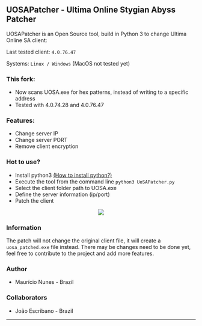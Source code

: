 ## UOSAPatcher - Ultima Online Stygian Abyss Patcher

UOSAPatcher is an Open Source tool, build in Python 3 to change Ultima Online SA client:

Last tested client: ```4.0.76.47```

Systems: ```Linux / Windows``` (MacOS not tested yet)

### This fork:
 * Now scans UOSA.exe for hex patterns, instead of writing to a specific address
 * Tested with 4.0.74.28 and 4.0.76.47
  
### Features:
 * Change server IP
 * Change server PORT
 * Remove client encryption

### Hot to use?
 * Install python3 [(How to install python?)](https://realpython.com/installing-python)
 * Execute the tool from the command line ```python3 UoSAPatcher.py```
 * Select the client folder path to UOSA.exe
 * Define the server information (ip/port)
 * Patch the client

<p align="center">
  <img src="https://github.com/Mutilador/UOSAPatcher/blob/master/UOSAPatcher.png">
</p>

### Information
The patch will not change the original client file, it will create a ```uosa_patched.exe``` file instead.
There may be changes need to be done yet, feel free to contribute to the project and add more features.

### Author
 * Maurício Nunes - Brazil

### Collaborators
 * João Escribano - Brazil 
___
